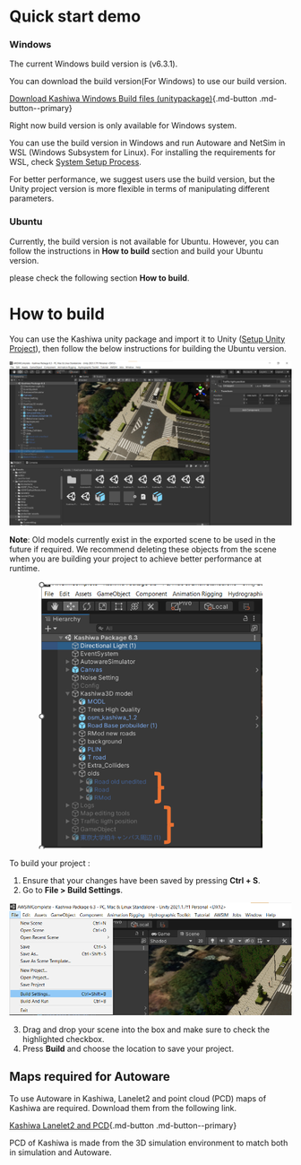 # Quick start demo

### Windows
The current Windows build version is (v6.3.1).

You can download the build version(For Windows) to use our build version.

[Download Kashiwa Windows Build  files (unitypackage)](https://drive.google.com/file/d/1hGW9C7maw9ai5W3z4EPt-zqZW9fSKdd9/view?usp=drive_link){.md-button .md-button--primary}

Right now build version is only available for Windows system.

You can use the build version in Windows and run Autoware and NetSim in WSL (Windows Subsystem for Linux). For installing the requirements for WSL, check [System Setup Process](https://tlab-wide.github.io/V2X_E2E_Simulator/Simple-AV/SystemSetup/).

For better performance, we suggest users use the build version, but the Unity project version is more flexible in terms of manipulating different parameters. 

### Ubuntu
Currently, the build version is not available for Ubuntu. However, you can follow the instructions in **How to build** section and build your Ubuntu version. 

please check the following section **How to build**. 

# How to build 

You can use the Kashiwa unity package and import it to Unity ([Setup Unity Project](https://tlab-wide.github.io/V2X_E2E_Simulator/GettingStarted/SetupUnityProject/)), then follow the below instructions for building the Ubuntu version. 




<div style="text-align: center;">
  <img src="image.png" alt="alt text" width="800">
</div>


**Note**: Old models currently exist in the exported scene to be used in the future if required. We recommend deleting these objects from the scene when you are building your project to achieve better performance at runtime.

<div style="text-align: center;">
  <img src="image-2.png" alt="alt text" width="400">
</div>


To build your project :

1. Ensure that your changes have been saved by pressing  **Ctrl + S**.
2. Go to **File > Build Settings**.

<div style="text-align: center;">
  <img src="image-1.png" alt="alt text" width="800">
</div>



3. Drag and drop your scene into the box and make sure to check the highlighted checkbox.
4. Press **Build** and choose the location to save your project.

   
## Maps required for Autoware
To use Autoware in Kashiwa, Lanelet2 and point cloud (PCD) maps of Kashiwa are required. Download them from the following link.

[Kashiwa Lanelet2 and PCD](https://drive.google.com/drive/folders/1aklZH4lyZGqQW4MeGH41F5dYixLSlVyr?usp=drive_link){.md-button .md-button--primary}

PCD of Kashiwa is made from the 3D simulation environment to match both in simulation and Autoware. 
